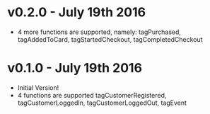 # v0.2.0 - July 19th 2016
- 4 more functions are supported, namely: tagPurchased, tagAddedToCard, tagStartedCheckout, tagCompletedCheckout

# v0.1.0 - July 19th 2016

- Initial Version!
- 4 functions are supported tagCustomerRegistered, tagCustomerLoggedIn, tagCustomerLoggedOut, tagEvent

